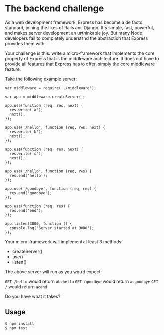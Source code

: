 # The backend challenge

As a web development framework, Express has become a de facto standard, joining
the likes of Rails and Django. It's simple, fast, powerful, and makes server
development an unthinkable joy. But many Node developers fail to completely
understand the abstraction that Express provides them with.

Your challenge is this: write a micro-framework that implements the core
property of Express that is the middleware architecture. It does not have to
provide all features that Express has to offer, simply the core middleware
feature.


Take the following example server:

    var middleware = require('./middleware');

    var app = middleware.createServer();

    app.use(function (req, res, next) {
      res.write('a');
      next();
    });

    app.use('/hello', function (req, res, next) {
      res.write('b');
      next();
    });

    app.use(function (req, res, next) {
      res.write('c');
      next();
    });

    app.use('/hello', function (req, res) {
      res.end('hello');
    });

    app.use('/goodbye', function (req, res) {
      res.end('goodbye');
    });

    app.use(function (req, res) {
      res.end('end');
    });

    app.listen(3000, function () {
      console.log('Server started at 3000');
    });


Your micro-framework will implement at least 3 methods:

* createServer()
* use()
* listen()

The above server will run as you would expect:

  `GET /hello` would return `abchello`
  `GET /goodbye` would return `acgoodbye`
  `GET /` would return `acend`

Do you have what it takes?


## Usage

    $ npm install
    $ npm test
